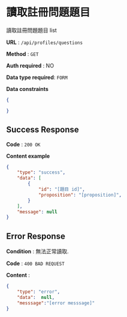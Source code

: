 # 讀取註冊問題題目

讀取註冊問題題目 list

**URL** : `/api/profiles/questions`

**Method** : `GET`

**Auth required** : NO

**Data type required**: `FORM`

**Data constraints**

```json
{

}

```

## Success Response

**Code** : `200 OK`

**Content example**

```json
{
    "type": "success",
    "data": [
        {
            "id": "[題目 id]",
            "proposition": "[proposition]",
        }
    ],
    "message": null
}
```

## Error Response

**Condition** : 無法正常讀取.

**Code** : `400 BAD REQUEST`

**Content** :

```json
{
    "type": "error",
    "data":  null,
    "messsage":"[error messsage]"
}
```